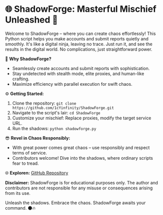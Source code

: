 # 🌐 ShadowForge: Masterful Mischief Unleashed 🚀

Welcome to ShadowForge – where you can create chaos effortlessly! This Python script helps you make accounts and submit reports quietly and smoothly. It's like a digital ninja, leaving no trace. Just run it, and see the results in the digital world. No complications, just straightforward power.

🚀 **Why ShadowForge?**
- Seamlessly create accounts and submit reports with sophistication.
- Stay undetected with stealth mode, elite proxies, and human-like crafting.
- Maximize efficiency with parallel execution for swift chaos.

⚙️ **Getting Started:**
1. Clone the repository: `git clone https://github.com/1cYinfinity/ShadowForge.git`
2. Navigate to the script's lair: `cd ShadowForge`
3. Customize your mischief: Replace proxies, modify the target service URL.
4. Run the shadows: `python shadowforge.py`

😎 **Revel in Chaos Responsibly:**
- With great power comes great chaos – use responsibly and respect terms of service.
- Contributors welcome! Dive into the shadows, where ordinary scripts fear to tread.

🌐 **Exploren:**
[GitHub Repository](https://github.com/1cYinfinity/)

**Disclaimer:** ShadowForge is for educational purposes only. The author and contributors are not responsible for any misuse or consequences arising from its use.

Unleash the shadows. Embrace the chaos. ShadowForge awaits your command. 🌑🔥
